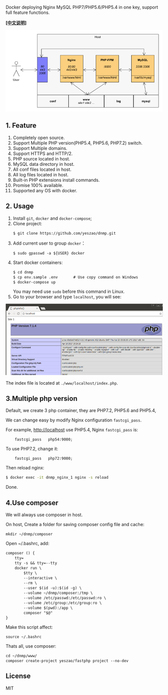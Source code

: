 Docker deploying Nginx MySQL PHP7/PHP5.6/PHP5.4 in one key, support full feature functions.

**[[中文说明]](README.md)**

![Demo Image](./dnmp.png)

## 1. Feature
1. Completely open source.
2. Support Multiple PHP version(PHP5.4, PHP5.6, PHP7.2) switch.
3. Support Multiple domains.
4. Support HTTPS and HTTP/2.
5. PHP source located in host.
6. MySQL data directory in host.
7. All conf files located in host.
8. All log files located in host.
9. Built-in PHP extensions install commands.
10. Promise 100% available.
11. Supported any OS with docker.

## 2. Usage
1. Install `git`, `docker` and `docker-compose`;
2. Clone project:
    ```
    $ git clone https://github.com/yeszao/dnmp.git
    ```
3. Add current user to group `docker`：
    ```
    $ sudo gpasswd -a ${USER} docker
    ```
4. Start docker containers:
    ```
    $ cd dnmp
    $ cp env.sample .env       # Use copy command on Windows
    $ docker-compose up
    ```
    You may need use `sudo` before this command in Linux.
5. Go to your browser and type `localhost`, you will see:

![Demo Image](./snapshot.png)

The index file is located at `./www/localhost/index.php`.


## 3.Multiple php version
Default, we create 3 php container, they are PHP7.2, PHP5.6 and PHP5.4,

We can change easy by modify Nginx configuration `fastcgi_pass`.

For example, [http://localhost](http://localhost) use PHP5.4, Nginx `fastcgi_pass` is:
```
    fastcgi_pass   php54:9000;
```
To use PHP7.2, change it:
```
    fastcgi_pass   php72:9000;
```
Then reload nginx:
```bash
$ docker exec -it dnmp_nginx_1 nginx -s reload
```
Done.

## 4.Use composer
We will always use composer in host.

On host, Create a folder for saving composer config file and cache:
```
mkdir ~/dnmp/composer
```
Open ~/.bashrc, add:
```
composer () {
    tty=
    tty -s && tty=--tty
    docker run \
        $tty \
        --interactive \
        --rm \
        --user $(id -u):$(id -g) \
        --volume ~/dnmp/composer:/tmp \
        --volume /etc/passwd:/etc/passwd:ro \
        --volume /etc/group:/etc/group:ro \
        --volume $(pwd):/app \
        composer "$@"
}
```
Make this script affect:
```
source ~/.bashrc
```
Thats all, use composer:
```
cd ~/dnmp/www/
composer create-project yeszao/fastphp project --no-dev
```

## License
MIT
